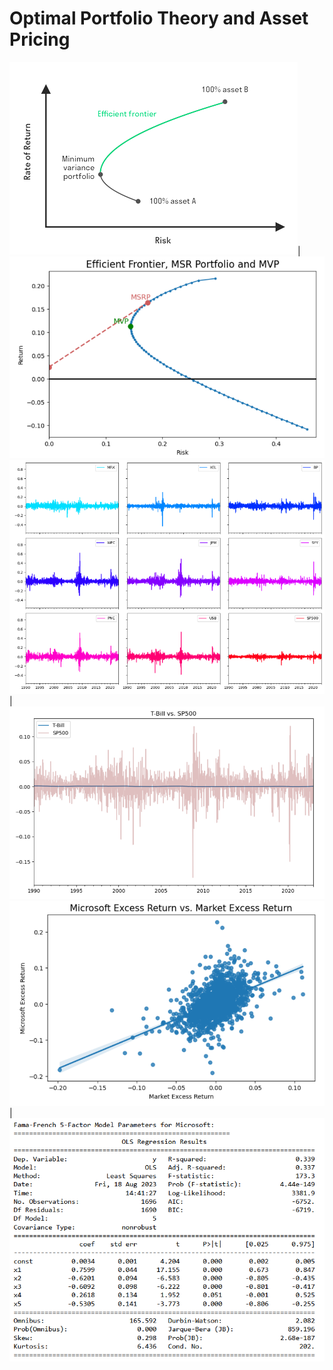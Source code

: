 # Optimal Portfolio Theory and Asset Pricing
![](https://github.com/MohsenM-Git/Asset_pricing/blob/main/ef.png)| ![](https://github.com/MohsenM-Git/Asset_pricing/blob/main/msr.png)
![](https://github.com/MohsenM-Git/Asset_pricing/blob/main/rets.png)| ![](https://github.com/MohsenM-Git/Asset_pricing/blob/main/tb-sp500.png)
![](https://github.com/MohsenM-Git/Asset_pricing/blob/main/reg-1.png)| ![](https://github.com/MohsenM-Git/Asset_pricing/blob/main/reg-2.png)
